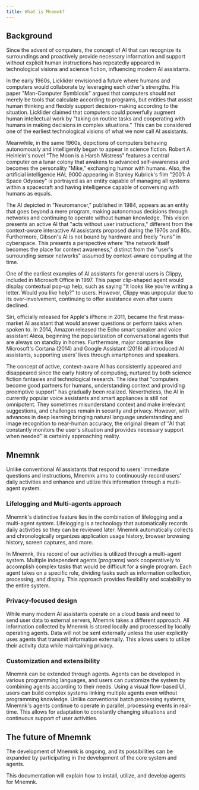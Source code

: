 ```yaml
---
title: What is Mnemnk?
---
```

## Background

Since the advent of computers, the concept of AI that can recognize its surroundings and proactively provide necessary information and support without explicit human instructions has repeatedly appeared in technological visions and science fiction, influencing modern AI assistants.

In the early 1960s, Licklider envisioned a future where humans and computers would collaborate by leveraging each other's strengths.
His paper "Man-Computer Symbiosis" argued that computers should not merely be tools that calculate according to programs, but entities that assist human thinking and flexibly support decision-making according to the situation.
Licklider claimed that computers could powerfully augment human intellectual work by "taking on routine tasks and cooperating with humans in making decisions in complex situations."
This can be considered one of the earliest technological visions of what we now call AI assistants.

Meanwhile, in the same 1960s, depictions of computers behaving autonomously and intelligently began to appear in science fiction.
Robert A. Heinlein's novel "The Moon is a Harsh Mistress" features a central computer on a lunar colony that awakens to advanced self-awareness and becomes the personality "Mike," exchanging humor with humans.
Also, the artificial intelligence HAL 9000 appearing in Stanley Kubrick's film "2001: A Space Odyssey" is portrayed as an entity capable of managing all systems within a spacecraft and having intelligence capable of conversing with humans as equals.

The AI depicted in "Neuromancer," published in 1984, appears as an entity that goes beyond a mere program, making autonomous decisions through networks and continuing to operate without human knowledge.
This vision presents an active AI that "acts without user instructions," different from the context-aware interactive AI assistants proposed during the 1970s and 80s.
Furthermore, Gibson's AI is not bound by hardware and freely "runs" in cyberspace.
This presents a perspective where "the network itself becomes the place for context awareness," distinct from the "user's surrounding sensor networks" assumed by context-aware computing at the time.

One of the earliest examples of AI assistants for general users is Clippy, included in Microsoft Office in 1997.
This paper clip-shaped agent would display contextual pop-up help, such as saying "It looks like you're writing a letter.
Would you like help?" to users.
However, Clippy was unpopular due to its over-involvement, continuing to offer assistance even after users declined.

Siri, officially released for Apple's iPhone in 2011, became the first mass-market AI assistant that would answer questions or perform tasks when spoken to.
In 2014, Amazon released the Echo smart speaker and voice assistant Alexa, beginning the popularization of conversational agents that are always on standby in homes.
Furthermore, major companies like Microsoft's Cortana (2014) and Google Assistant (2016) all introduced AI assistants, supporting users' lives through smartphones and speakers.

The concept of active, context-aware AI has consistently appeared and disappeared since the early history of computing, nurtured by both science fiction fantasies and technological research.
The idea that "computers become good partners for humans, understanding context and providing preemptive support" has gradually been realized.
Nevertheless, the AI in currently popular voice assistants and smart appliances is still not omnipotent.
They sometimes misunderstand context and make irrelevant suggestions, and challenges remain in security and privacy.
However, with advances in deep learning bringing natural language understanding and image recognition to near-human accuracy, the original dream of "AI that constantly monitors the user's situation and provides necessary support when needed" is certainly approaching reality.

## Mnemnk

Unlike conventional AI assistants that respond to users' immediate questions and instructions, Mnemnk aims to continuously record users' daily activities and enhance and utilize this information through a multi-agent system.

### Lifelogging and Multi-agents approach

Mnemnk's distinctive feature lies in the combination of lifelogging and a multi-agent system.
Lifelogging is a technology that automatically records daily activities so they can be reviewed later.
Mnemnk automatically collects and chronologically organizes application usage history, browser browsing history, screen captures, and more.

In Mnemnk, this record of our activities is utilized through a multi-agent system.
Multiple independent agents (programs) work cooperatively to accomplish complex tasks that would be difficult for a single program.
Each agent takes on a specific role, dividing tasks such as information collection, processing, and display.
This approach provides flexibility and scalability to the entire system.

### Privacy-focused design

While many modern AI assistants operate on a cloud basis and need to send user data to external servers, Mnemnk takes a different approach.
All information collected by Mnemnk is stored locally and processed by locally operating agents.
Data will not be sent externally unless the user explicitly uses agents that transmit information externally.
This allows users to utilize their activity data while maintaining privacy.

### Customization and extensibility

Mnemnk can be extended through agents.
Agents can be developed in various programming languages, and users can customize the system by combining agents according to their needs.
Using a visual flow-based UI, users can build complex systems linking multiple agents even without programming knowledge.
Unlike conventional batch processing systems, Mnemnk's agents continue to operate in parallel, processing events in real-time.
This allows for adaptation to constantly changing situations and continuous support of user activities.

## The future of Mnemnk

The development of Mnemnk is ongoing, and its possibilities can be expanded by participating in the development of the core system and agents.

This documentation will explain how to install, utilize, and develop agents for Mnemnk.

